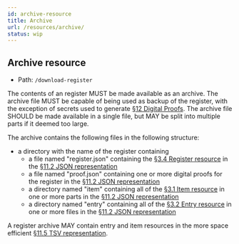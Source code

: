 ```yaml
---
id: archive-resource
title: Archive
url: /resources/archive/
status: wip
---
```


## Archive resource

* Path: `/download-register`

The contents of an register MUST be made available as an archive.  The archive
file MUST be capable of being used as backup of the register, with the
exception of secrets used to generate <a href="#digital-proofs">§12 Digital
Proofs</a>.  The archive file SHOULD be made available in a single file, but
MAY be split into multiple parts if it deemed too large.

The archive contains the following files in the following structure:

* a directory with the name of the register containing
  * a file named "register.json" containing the <a href="#register-resource">§3.4 Register resource</a> in the <a href="#json-representation">§11.2 JSON representation</a>
  * a file named "proof.json" containing one or more digital proofs for the register in the <a href="#json-representation">§11.2 JSON representation</a>
  * a directory named "item" containing all of the <a href="#item-resource">§3.1 Item resource</a> in one or more parts in the <a href="#json-representation">§11.2 JSON representation</a>
  * a directory named "entry" containing all of the <a href="#entry-resource">§3.2 Entry resource</a> in one or more files in the <a href="#json-representation">§11.2 JSON representation</a>

A register archive MAY contain entry and item resources in the more space
efficient <a href="#tsv-representation">§11.5 TSV representation</a>.


